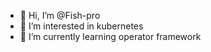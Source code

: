 - 👋 Hi, I’m @Fish-pro
- 👀 I’m interested in kubernetes
- 🌱 I’m currently learning operator framework
